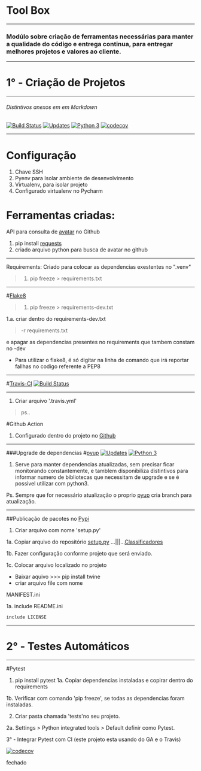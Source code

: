 # Tool Box
____

### Modúlo sobre criação de ferramentas necessárias para manter a qualidade do código e entrega continua, para entregar melhores projetos e valores ao cliente.

____
# 1° - Criação de Projetos
____
###### Distintivos anexos em  em Markdown

[![Build Status](https://travis-ci.org/JosemarBrito/tools.svg?branch=main)](https://travis-ci.org/JosemarBrito/tools)
[![Updates](https://pyup.io/repos/github/JosemarBrito/tools/shield.svg)](https://pyup.io/repos/github/JosemarBrito/tools/)
[![Python 3](https://pyup.io/repos/github/JosemarBrito/tools/python-3-shield.svg)](https://pyup.io/repos/github/JosemarBrito/tools/)
[![codecov](https://codecov.io/gh/JosemarBrito/tools/branch/main/graph/badge.svg?token=HZdv4f1mRf)](https://codecov.io/gh/JosemarBrito/tools)

____
# Configuração

1. Chave SSH
2. Pyenv para Isolar ambiente de desenvolvimento
3. Virtualenv, para isolar projeto
4. Configurado virtualenv no Pycharm

# Ferramentas criadas:

API para consulta de [avatar](https://api.github.com/users/JosemarBrito) no Github
1. pip install [requests](https://requests.readthedocs.io/en/master/)
2. criado arquivo python para busca de  avatar no github
____
Requirements: Criado para colocar as dependencias exestentes no ".venv"
>1. pip freeze > requirements.txt
____

#[Flake8](https://flake8.pycqa.org/en/latest/)
>1. pip freeze > requirements-dev.txt

1.a. criar dentro do requirements-dev.txt 
>-r requirements.txt

e apagar as dependencias presentes no requirements que tambem constam no -dev
   
* Para utilizar o flake8, é só digitar na linha de comando que irá reportar fallhas no codigo referente a PEP8

____

#[Travis-CI](https://travis-ci.org/) 
[![Build Status](https://travis-ci.org/JosemarBrito/tools.svg?branch=main)](https://travis-ci.org/JosemarBrito/tools)
____
1. Criar arquivo '.travis.yml'
>ps.. 

#Github Action
1. Configurado dentro do projeto no [Github](github.com)
____

###Upgrade de dependencias
#[pyup](https://pyup.io/account/)
[![Updates](https://pyup.io/repos/github/JosemarBrito/tools/shield.svg)](https://pyup.io/repos/github/JosemarBrito/tools/)
[![Python 3](https://pyup.io/repos/github/JosemarBrito/tools/python-3-shield.svg)](https://pyup.io/repos/github/JosemarBrito/tools/)

1. Serve para manter dependencias atualizadas, sem precisar ficar monitorando constantemente,
e tamblem disponibiliza distintivos para informar numero de bibliotecas que necessitam de upgrade e 
   se é possivel utilizar com python3.
   
Ps. Sempre que for necessário atualização o proprio [pyup](https://pyup.io/account/)
 cria branch para atualização.
_____

##Publicação de pacotes no [Pypi](https://pypi.org/)

1. Criar arquivo com nome 'setup.py'

1a. Copiar arquivo do repositório [setup.py](https://github.com/pythonprobr/libpythonpro/blob/master/setup.py)
...|||...[Classificadores](https://pypi.org/pypi?%3Aaction=list_classifiers)

1b. Fazer configuração conforme projeto que será enviado.

1c. Colocar arquivo localizado no projeto
+ Baixar aquivo >>> pip install twine
+ criar arquivo file com nome
  
MANIFEST.ini

1a. include README.ini
  
    include LICENSE
____

# 2° - Testes Automáticos

____
#Pytest
1. pip install pytest
1a. Copiar dependencias instaladas e copirar dentro do requirements
   
1b. Verificar com comando 'pip freeze', se todas as dependencias foram instaladas.

2. Criar pasta chamada 'tests'no seu projeto.

2a. Settings > Python integrated tools > Default definir como Pytest.

3° - Integrar Pytest com CI (este projeto esta usando do GA e o Travis)

[![codecov](https://codecov.io/gh/JosemarBrito/tools/branch/main/graph/badge.svg?token=HZdv4f1mRf)](https://codecov.io/gh/JosemarBrito/tools)

fechado